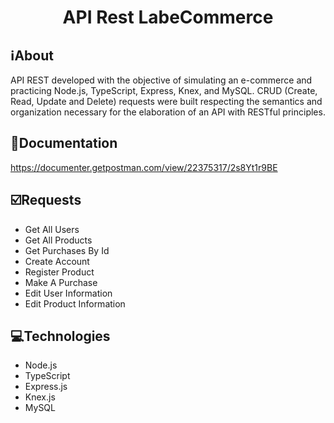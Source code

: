 <h1 align="center">API Rest LabeCommerce</h1>

##  ℹ️About
API REST developed with the objective of simulating an e-commerce and practicing Node.js, TypeScript, Express, Knex, and MySQL. CRUD (Create, Read, Update and Delete) requests were built respecting the semantics and organization necessary for the elaboration of an API with RESTful principles.

## 🔗Documentation
https://documenter.getpostman.com/view/22375317/2s8Yt1r9BE

## ☑️Requests
- Get All Users
- Get All Products
- Get Purchases By Id
- Create Account
- Register Product
- Make A Purchase
- Edit User Information
- Edit Product Information

## 💻Technologies
- Node.js
- TypeScript
- Express.js
- Knex.js
- MySQL

